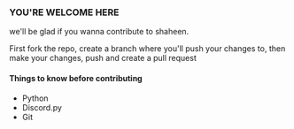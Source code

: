 ### YOU'RE WELCOME HERE
we'll be glad if you wanna contribute to shaheen.

First fork the repo, create a branch where you'll push your changes to, then make your changes, push and create a pull request


#### **Things to know before contributing**
* Python
* Discord.py
* Git 